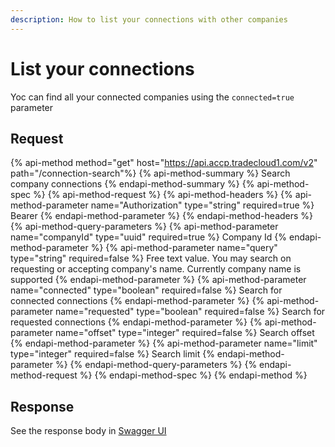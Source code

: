 ```yaml
---
description: How to list your connections with other companies
---
```


# List your connections
Yoc can find all your connected companies using the `connected=true` parameter

## Request

{% api-method method="get" host="https://api.accp.tradecloud1.com/v2" path="/connection-search"%} 
{% api-method-summary %} Search company connections {% endapi-method-summary %}
{% api-method-spec %} 
{% api-method-request %} 
{% api-method-headers %} 
{% api-method-parameter name="Authorization" type="string" required=true %} Bearer <Authentication token> {% endapi-method-parameter %} 
{% endapi-method-headers %}
{% api-method-query-parameters %} 
{% api-method-parameter name="companyId" type="uuid" required=true %} Company Id {% endapi-method-parameter %}
{% api-method-parameter name="query" type="string" required=false %} 
Free text value. 
You may search on requesting or accepting company's name.
Currently company name is supported {% endapi-method-parameter %}
{% api-method-parameter name="connected" type="boolean" required=false %} Search for connected connections {% endapi-method-parameter %}
{% api-method-parameter name="requested" type="boolean" required=false %} Search for requested connections {% endapi-method-parameter %}
{% api-method-parameter name="offset" type="integer" required=false %} Search offset {% endapi-method-parameter %}
{% api-method-parameter name="limit" type="integer" required=false %} Search limit {% endapi-method-parameter %}
{% endapi-method-query-parameters %} 
{% endapi-method-request %}
{% endapi-method-spec %}
{% endapi-method %}

## Response

See the response body in [Swagger UI](https://swagger-ui.accp.tradecloud1.com/?url=https://api.accp.tradecloud1.com/v2/connection-search/specs.yaml#/connection-search/searchConnectionsRoute)
